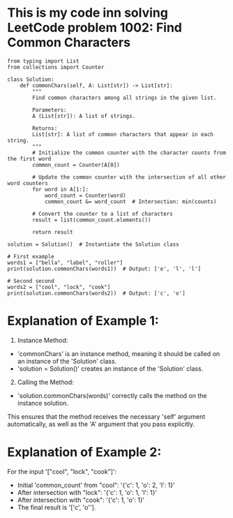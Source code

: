 # This is my code inn solving LeetCode problem 1002: Find Common Characters

```
from typing import List
from collections import Counter

class Solution:
    def commonChars(self, A: List[str]) -> List[str]:
        """
        Find common characters among all strings in the given list.

        Parameters:
        A (List[str]): A list of strings.

        Returns:
        List[str]: A list of common characters that appear in each string.
        """
        # Initialize the common counter with the character counts from the first word
        common_count = Counter(A[0])
        
        # Update the common counter with the intersection of all other word counters
        for word in A[1:]:
            word_count = Counter(word)
            common_count &= word_count  # Intersection: min(counts)

        # Convert the counter to a list of characters
        result = list(common_count.elements())
        
        return result

solution = Solution()  # Instantiate the Solution class

# First example
words1 = ["bella", "label", "roller"]
print(solution.commonChars(words1))  # Output: ['e', 'l', 'l']

# Second second
words2 = ["cool", "lock", "cook"]
print(solution.commonChars(words2))  # Output: ['c', 'o']
```

# Explanation of Example 1:

1. Instance Method:

- 'commonChars' is an instance method, meaning it should be called on an instance of the 'Solution' class.
- 'solution = Solution()' creates an instance of the 'Solution' class.

2. Calling the Method:

- 'solution.commonChars(words)' correctly calls the method on the instance solution.

This ensures that the method receives the necessary 'self' argument automatically, as well as the 'A' argument that you pass explicitly.

# Explanation of Example 2:
For the input '["cool", "lock", "cook"]':

- Initial 'common_count' from "cool": '{'c': 1, 'o': 2, 'l': 1}'
- After intersection with "lock": '{'c': 1, 'o': 1, 'l': 1}'
- After intersection with "cook": '{'c': 1, 'o': 1}'
- The final result is '['c', 'o''].
